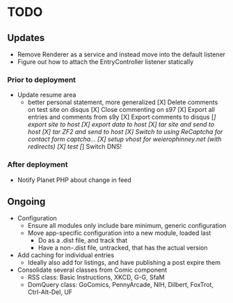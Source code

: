 TODO
====

Updates
-------

* Remove Renderer as a service and instead move into the default listener
* Figure out how to attach the EntryController listener statically

### Prior to deployment

* Update resume area
    * better personal statement, more generalized
[X] Delete comments on test site on disqus
[X] Close commenting on s97
[X] Export all entries and comments from s9y
[X] Export comments to disqus
[_] export site to host
    [X] export data to host
    [X] tar site and send to host
    [X] tar ZF2 and send to host
[X] Switch to using ReCaptcha for contact form captcha...
[X] setup vhost for weierophinney.net (with redirects)
[X] test
[_] Switch DNS!

### After deployment

* Notify Planet PHP about change in feed

Ongoing
-------

* Configuration
  * Ensure all modules only include bare minimum, generic configuration
  * Move app-specific configuration into a new module, loaded last
    * Do as a .dist file, and track that
    * Have a non-.dist file, untracked, that has the actual version
* Add caching for individual entries
  * Ideally also add for listings, and have publishing a post expire them
* Consolidate several classes from Comic component
  * RSS class: Basic Instructions, XKCD, G-G, SfaM
  * DomQuery class: GoComics, PennyArcade, NIH, Dilbert, FoxTrot, Ctrl-Alt-Del,
    UF
